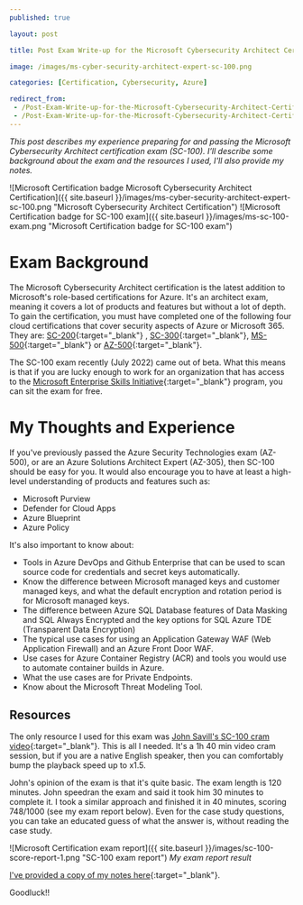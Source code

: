 ```yaml
---
published: true

layout: post

title: Post Exam Write-up for the Microsoft Cybersecurity Architect Certification (SC-100)

image: /images/ms-cyber-security-architect-expert-sc-100.png

categories: [Certification, Cybersecurity, Azure]

redirect_from:
 - /Post-Exam-Write-up-for-the-Microsoft-Cybersecurity-Architect-Certification-
 - /Post-Exam-Write-up-for-the-Microsoft-Cybersecurity-Architect-Certification-(SC-100)
--- 
```


_This post describes my experience preparing for and passing the Microsoft Cybersecurity Architect certification exam (SC-100). I’ll describe some background about the exam and the resources I used, I'll also provide my notes._

![Microsoft Certification badge Microsoft Cybersecurity Architect Certification]({{ site.baseurl }}/images/ms-cyber-security-architect-expert-sc-100.png "Microsoft Cybersecurity Architect Certification") 
![Microsoft Certification badge for SC-100 exam]({{ site.baseurl }}/images/ms-sc-100-exam.png "Microsoft Certification badge for SC-100 exam") 


# Exam Background
The Microsoft Cybersecurity Architect certification is the latest addition to Microsoft's role-based certifications for Azure. It's an architect exam, meaning it covers a lot of products and features but without a lot of depth. To gain the certification, you must have completed one of the following four cloud certifications that cover security aspects of Azure or Microsoft 365.  They are: [SC-200](https://docs.microsoft.com/en-us/certifications/exams/sc-200){:target="_blank"} , [SC-300](https://docs.microsoft.com/en-us/certifications/exams/sc-300){:target="_blank"}, [MS-500](){:target="_blank"} or [AZ-500](){:target="_blank"}.

The SC-100 exam recently (July 2022) came out of beta. What this means is that if you are lucky enough to work for an organization that has access to the [Microsoft Enterprise Skills Initiative](https://esi.microsoft.com/){:target="_blank"} program, you can sit the exam for free. 

# My Thoughts and Experience

If you've previously passed the Azure Security Technologies exam (AZ-500), or are an Azure  Solutions Architect Expert (AZ-305), then SC-100 should be easy for you. It would also encourage you to have at least a high-level understanding of products and features such as:
* Microsoft Purview
* Defender for Cloud Apps
* Azure Blueprint
* Azure Policy

It's also important to know about:
* Tools in Azure DevOps and Github Enterprise that can be used to scan source code for credentials and secret keys automatically. 
* Know the difference between Microsoft managed keys and customer managed keys, and what the default encryption and rotation period is for Microsoft managed keys.
* The difference between Azure SQL Database features of Data Masking and SQL Always Encrypted and the key options for SQL Azure TDE (Transparent Data Encryption)
* The typical use cases for using an Application Gateway WAF (Web Application Firewall) and an Azure Front Door WAF.
* Use cases for Azure Container Registry (ACR) and tools you would use to automate container builds in Azure.
* What the use cases are for Private Endpoints.
* Know about the Microsoft Threat Modeling Tool.

## Resources 
The only resource I used for this exam was [John Savill's SC-100 cram video](https://www.youtube.com/watch?v=2Qu5gQjNQh4){:target="_blank"}.  This is all I needed.  It's a 1h 40 min video cram session, but if you are a native English speaker, then you can comfortably bump the playback speed up to x1.5. 

John's opinion of the exam is that it's quite basic. The exam length is 120 minutes. John speedran the exam and said it took him 30 minutes to complete it.  I took a similar approach and finished it in 40 minutes, scoring  748/1000 (see my exam report below). Even for the case study questions, you can take an educated guess of what the answer is, without reading the case study.  

![Microsoft Certification exam report]({{ site.baseurl }}/images/sc-100-score-report-1.png "SC-100 exam report") 
_My exam report result_   


[I've provided a copy of my notes here](/assets/html/sc-100-notes.html){:target="_blank"}.

Goodluck!!
